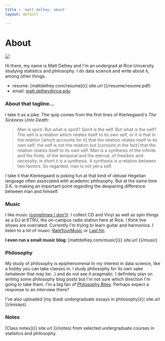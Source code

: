 ```yaml
---
title : 'matt delhey: about'
layout: default

---
```

# About

<img src="{{ site.url }}/images/slim.png" class="profile" />


Hi there, my name is Matt Delhey and I'm an undergrad at Rice University studying statistics and philosophy. I do data science and write about it, among other things. 

* resume: [mattdelhey.com/resume]({{ site.url }}/resume/resume.pdf)
* email: [matt.delhey@rice.edu](mailto:matt.delhey@rice.edu)

### About that tagline... ###
I take it as a joke. The quip comes from the first lines of Kierkegaard's _The Sickness Unto Death_:

> Man is spirit. But what is spirit? Spirit is the self. But what is the self? 
> The self is a relation which relates itself to its own self, or it is that in the relation 
> [which accounts for it] that the relation relates itself to its own self;
> the self is not the relation but [consists in the fact] that the relation relates itself to
> its own self. Man is a synthesis of the infinite and the finite, of the temporal and the
> eternal, of freedom and necessity, in short it is a synthesis. A synthesis is a relation between two factors.
> So regarded, man is not yet a self.

I take it that Kierkegaard is poking fun at that kind of obtuse Hegelian language often associated with academic philosophy. But at the same time S.K. is making an important point regarding the despairing difference between man and himself. 

### Music ###
I like music ([sometimes I don't](http://www.youtube.com/watch?v=MFeS0VstOdE)). I collect CD and Vinyl as well as spin things as a DJ at KTRU, the on-campus radio station here at Rice. I think live shows are overrated. Currently I'm trying to learn guitar and harmonica. I listen to a lot of music: [RateYourMusic](http://rateyourmusic.com/~apy) or [Last.fm](http://www.last.fm/user/mattdelhey).

__I even run a small music blog__: [mattdelhey.com/music]({{ site.url }}/music)


### Philosophy ###
My study of philosophy is epiphenomenal to my interest in data science, like a hobby you can take classes in. I study philosophy for its own sake (whatever that may be...) and do not see it pragmatic. I definitely plan on writing some philosophy blog posts but I'm not sure which direction I'm going to take them. I'm a big fan of [Philosophy Bites](http://www.philosophybites.com/). Perhaps expect a response to an interview there?

I've also uploaded [my (bad) undergraduate essays in philosophy]({{ site.url }}/essays).

### Notes ###
[Class notes]({{ site.url }}/notes) from selected undergraduate courses in statistics and philosophy.
